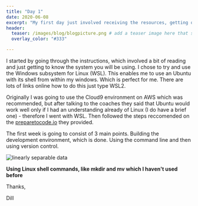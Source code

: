 ```yaml
---
title: "Day 1"
date: 2020-06-08
excerpt: "My first day just involved receiving the resources, getting online on the teaching website"
header:
  teaser: /images/blog/blogpicture.png # add a teaser image here that sums up what the blog post is about for display on blog page, the image should go in the image/blog folder
  overlay_color: "#333"

---
```


I started by going through the instructions, which involved a bit of reading and just getting to know the system you will be using. I chose to try and use the Windows subsystem for Linux (WSL). This enables me to use an Ubuntu with its shell from within my windows. Which is perfect for me. There are lots of links online how to do this just type WSL2.

Originally I was going to use the Cloud9 environment on AWS which was recommended, but after talking to the coaches they said that Ubuntu would work well only if I had an understanding already of Linux (I do have a brief one) - therefore I went with WSL. Then followed the steps reccomended on the [preparetocode.io](http://www.preparetocode.io/) they provided.

The first week is going to consist of 3 main points. Building the development environment, which is done. Using the command line and then using version control.

<img src="{{ site.url }}{{ site.baseurl }}/images/blog/blogpicture.PNG" alt="linearly separable data">

**Using Linux shell commands, like mkdir and mv which I haven't used before**

Thanks,

Dill